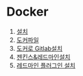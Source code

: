 Docker
======================

1. [설치](http://jhjjang.github.io/docker/setup)
2. [도커파일](http://jhjjang.github.io/docker/file)
3. [도커로 Gitlab설치](http://jhjjang.github.io/docker/gitlab)
4. [젠킨스&레드마인설치](http://jhjjang.github.io/docker/install_jenkins_redmine)
5. [레드마인 플러그인 설치](http://jhjjang.github.io/docker/install_plugin)
